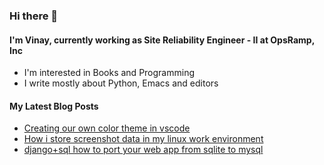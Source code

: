 ### Hi there 👋

#### I'm Vinay, currently working as Site Reliability Engineer - II at OpsRamp, Inc


- I'm interested in Books and Programming
- I write mostly about Python, Emacs and editors

#### My Latest Blog Posts
- [Creating our own color theme in vscode](https://dev.to/vinaybommana7/creating-our-own-color-theme-in-vscode-2b9m)
- [How i store screenshot data in my linux work environment](https://dev.to/vinaybommana7/how-i-store-screenshot-data-in-my-linux-work-environment-3epd)
- [django+sql how to port your web app from sqlite to mysql](https://dev.to/vinaybommana7/django-mysql-how-to-port-your-web-application-from-sqlite-to-mysql-3jnl)

<!--
**vinaybommana/vinaybommana** is a ✨ _special_ ✨ repository because its `README.md` (this file) appears on your GitHub profile.

Here are some ideas to get you started:

- 🔭 I’m currently working on ...
- 🌱 I’m currently learning ...
- 👯 I’m looking to collaborate on ...
- 🤔 I’m looking for help with ...
- 💬 Ask me about ...
- 📫 How to reach me: ...
- 😄 Pronouns: ...
- ⚡ Fun fact: ...
-->
